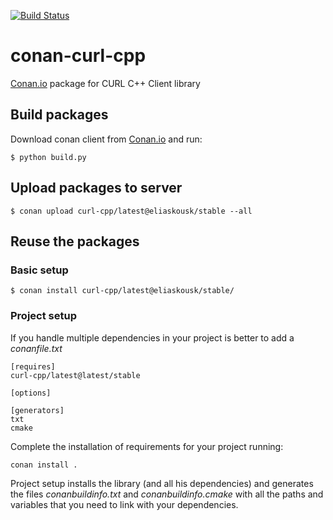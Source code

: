 [![Build Status](https://travis-ci.org/eliaskousk/conan-curl-cpp.svg?branch=release/latest)](https://travis-ci.org/eliaskousk/conan-curl-cpp)

# conan-curl-cpp

[Conan.io](https://conan.io) package for CURL C++ Client library

## Build packages

Download conan client from [Conan.io](https://conan.io) and run:

    $ python build.py
    
## Upload packages to server

    $ conan upload curl-cpp/latest@eliaskousk/stable --all
    
## Reuse the packages

### Basic setup

    $ conan install curl-cpp/latest@eliaskousk/stable/
    
### Project setup

If you handle multiple dependencies in your project is better to add a *conanfile.txt*
    
    [requires]
    curl-cpp/latest@latest/stable

    [options]

    [generators]
    txt
    cmake

Complete the installation of requirements for your project running:

    conan install . 

Project setup installs the library (and all his dependencies) and generates the files
*conanbuildinfo.txt* and *conanbuildinfo.cmake* with all the paths and variables that
you need to link with your dependencies.
